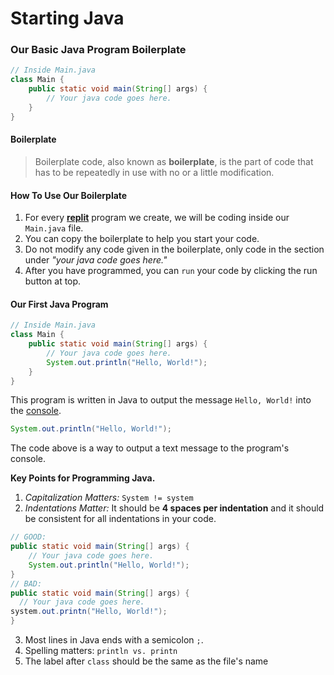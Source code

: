 # Starting Java

### Our Basic Java Program Boilerplate

```java
// Inside Main.java
class Main {
    public static void main(String[] args) {
        // Your java code goes here.
    }
}
```

#### Boilerplate

> Boilerplate code, also known as **boilerplate**, is the part of code that has to be repeatedly in use with no or a little modification.

#### How To Use Our Boilerplate

1. For every [**replit**](https://replit.com/) program we create, we will be coding inside our `Main.java` file.
2. You can copy the boilerplate to help you start your code.
3. Do not modify any code given in the boilerplate, only code in the section under _"your java code goes here."_
4. After you have programmed, you can `run` your code by clicking the run button at top.

#### Our First Java Program

```java
// Inside Main.java
class Main {
    public static void main(String[] args) {
        // Your java code goes here.
        System.out.println("Hello, World!");
    }
}
```

This program is written in Java to output the message `Hello, World!` into the [console](https://jupyterlab.readthedocs.io/en/stable/user/code\_console.html).

```java
System.out.println("Hello, World!");
```

The code above is a way to output a text message to the program's console.

**Key Points for Programming Java.**

1. _Capitalization Matters:_ `System != system`
2. _Indentations Matter:_ It should be **4 spaces per indentation** and it should be consistent for all indentations in your code.

```java
// GOOD:
public static void main(String[] args) {
    // Your java code goes here.
    System.out.println("Hello, World!");
}
// BAD:
public static void main(String[] args) {
  // Your java code goes here.
system.out.printn("Hello, World!");
}
```

3. Most lines in Java ends with a semicolon `;`.
4. Spelling matters: `println vs. printn`
5. The label after `class` should be the same as the file's name

